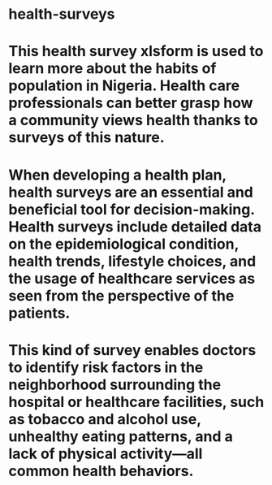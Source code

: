 # health-surveys

# This health survey xlsform is used to learn more about the habits of population in Nigeria. Health care professionals can better grasp how a community views health thanks to surveys of this nature.

# When developing a health plan, health surveys are an essential and beneficial tool for decision-making. Health surveys include detailed data on the epidemiological condition, health trends, lifestyle choices, and the usage of healthcare services as seen from the perspective of the patients.

# This kind of survey enables doctors to identify risk factors in the neighborhood surrounding the hospital or healthcare facilities, such as tobacco and alcohol use, unhealthy eating patterns, and a lack of physical activity—all common health behaviors.
